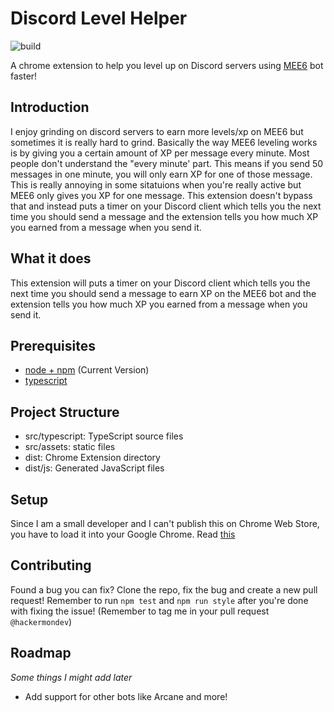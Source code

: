 # Discord Level Helper

![build](https://github.com/hackermondev/Discord-Level-Helper/workflows/build/badge.svg)

A chrome extension to help you level up on Discord servers using [MEE6](https://mee6.xyz) bot faster!

## Introduction

I enjoy grinding on discord servers to earn more levels/xp on MEE6 but sometimes it is really hard to grind. Basically the way MEE6 leveling works is by giving you a certain amount of XP per message every minute. Most people don't understand the "every minute' part. This means if you send 50 messages in one minute, you will only earn XP for one of those message. This is really annoying in some sitatuions when you're really active but MEE6 only gives you XP for one message. This extension doesn't bypass that and instead puts a timer on your Discord client which tells you the next time you should send a message and the extension tells you how much XP you earned from a message when you send it.


## What it does

This extension will puts a timer on your Discord client which tells you the next time you should send a message to earn XP on the MEE6 bot and the extension tells you how much XP you earned from a message when you send it.

## Prerequisites

* [node + npm](https://nodejs.org/) (Current Version)
* [typescript](https://typescriptlang.org)

## Project Structure

* src/typescript: TypeScript source files
* src/assets: static files
* dist: Chrome Extension directory
* dist/js: Generated JavaScript files

## Setup

Since I am a small developer and I can't publish this on Chrome Web Store, you have to load it into your Google Chrome. Read [this](docs/SETUP.md)

## Contributing
Found a bug you can fix? Clone the repo, fix the bug and create a new pull request! Remember to run ``npm test`` and ``npm run style`` after you're done with fixing the issue! (Remember to tag me in your pull request ``@hackermondev``)

## Roadmap

*Some things I might add later*

* Add support for other bots like Arcane and more!
